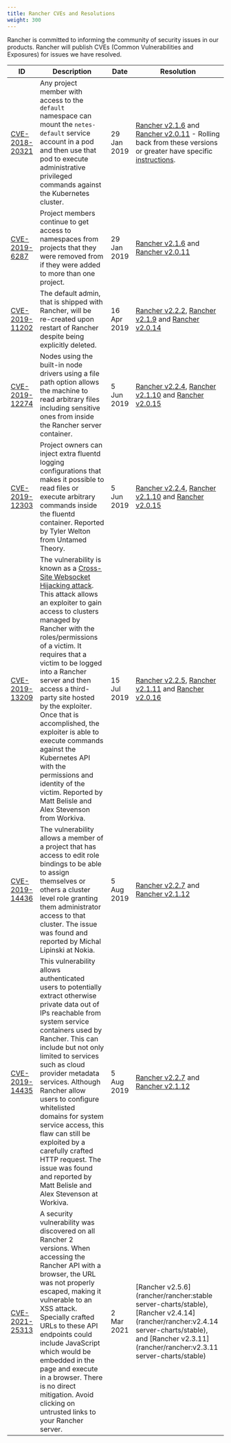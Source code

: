 ```yaml
---
title: Rancher CVEs and Resolutions
weight: 300
---
```


Rancher is committed to informing the community of security issues in our products. Rancher will publish CVEs (Common Vulnerabilities and Exposures) for issues we have resolved.

| ID | Description | Date | Resolution |
|----|-------------|------|------------|
| [CVE-2018-20321](https://cve.mitre.org/cgi-bin/cvename.cgi?name=CVE-2018-20321) |  Any project member with access to the `default` namespace can mount the `netes-default` service account in a pod and then use that pod to execute administrative privileged commands against the Kubernetes cluster.  | 29 Jan 2019 | [Rancher v2.1.6](https://github.com/rancher/rancher/releases/tag/v2.1.6) and [Rancher v2.0.11](https://github.com/rancher/rancher/releases/tag/v2.0.11) - Rolling back from these versions or greater have specific [instructions]({{<baseurl>}}/rancher/v2.5/en/upgrades/rollbacks/).  |
| [CVE-2019-6287](https://cve.mitre.org/cgi-bin/cvename.cgi?name=CVE-2019-6287) | Project members continue to get access to namespaces from projects that they were removed from if they were added to more than one project. | 29 Jan 2019  |  [Rancher v2.1.6](https://github.com/rancher/rancher/releases/tag/v2.1.6) and [Rancher v2.0.11](https://github.com/rancher/rancher/releases/tag/v2.0.11)  |
| [CVE-2019-11202](https://cve.mitre.org/cgi-bin/cvename.cgi?name=CVE-2019-11202) | The default admin, that is shipped with Rancher, will be re-created upon restart of Rancher despite being explicitly deleted. | 16 Apr 2019  |  [Rancher v2.2.2](https://github.com/rancher/rancher/releases/tag/v2.2.2), [Rancher v2.1.9](https://github.com/rancher/rancher/releases/tag/v2.1.9) and [Rancher v2.0.14](https://github.com/rancher/rancher/releases/tag/v2.0.14)  |
| [CVE-2019-12274](https://cve.mitre.org/cgi-bin/cvename.cgi?name=CVE-2019-12274) | Nodes using the built-in node drivers using a file path option allows the machine to read arbitrary files including sensitive ones from inside the Rancher server container. | 5 Jun 2019  |  [Rancher v2.2.4](https://github.com/rancher/rancher/releases/tag/v2.2.4), [Rancher v2.1.10](https://github.com/rancher/rancher/releases/tag/v2.1.10) and [Rancher v2.0.15](https://github.com/rancher/rancher/releases/tag/v2.0.15)  |
| [CVE-2019-12303](https://cve.mitre.org/cgi-bin/cvename.cgi?name=CVE-2019-12303) |  Project owners can inject extra fluentd logging configurations that makes it possible to read files or execute arbitrary commands inside the fluentd container. Reported by Tyler Welton from Untamed Theory. | 5 Jun 2019  |  [Rancher v2.2.4](https://github.com/rancher/rancher/releases/tag/v2.2.4), [Rancher v2.1.10](https://github.com/rancher/rancher/releases/tag/v2.1.10) and [Rancher v2.0.15](https://github.com/rancher/rancher/releases/tag/v2.0.15)   |
| [CVE-2019-13209](https://cve.mitre.org/cgi-bin/cvename.cgi?name=CVE-2019-13209) |  The vulnerability is known as a [Cross-Site Websocket Hijacking attack](https://www.christian-schneider.net/CrossSiteWebSocketHijacking.html). This attack allows an exploiter to gain access to clusters managed by Rancher with the roles/permissions of a victim. It requires that a victim to be logged into a Rancher server and then access a third-party site hosted by the exploiter. Once that is accomplished, the exploiter is able to execute commands against the Kubernetes API with the permissions and identity of the victim. Reported by Matt Belisle and Alex Stevenson from Workiva. | 15 Jul 2019  |   [Rancher v2.2.5](https://github.com/rancher/rancher/releases/tag/v2.2.5), [Rancher v2.1.11](https://github.com/rancher/rancher/releases/tag/v2.1.11) and [Rancher v2.0.16](https://github.com/rancher/rancher/releases/tag/v2.0.16) |
| [CVE-2019-14436](https://cve.mitre.org/cgi-bin/cvename.cgi?name=CVE-2019-14436) |  The vulnerability allows a member of a project that has access to edit role bindings to be able to assign themselves or others a cluster level role granting them administrator access to that cluster. The issue was found and reported by Michal Lipinski at Nokia. | 5 Aug 2019  | [Rancher v2.2.7](https://github.com/rancher/rancher/releases/tag/v2.2.7) and [Rancher v2.1.12](https://github.com/rancher/rancher/releases/tag/v2.1.12) |
| [CVE-2019-14435](https://cve.mitre.org/cgi-bin/cvename.cgi?name=CVE-2019-14435) |  This vulnerability allows authenticated users to potentially extract otherwise private data out of IPs reachable from system service containers used by Rancher. This can include but not only limited to services such as cloud provider metadata services. Although Rancher allow users to configure whitelisted domains for system service access, this flaw can still be exploited by a carefully crafted HTTP request. The issue was found and reported by Matt Belisle and Alex Stevenson at Workiva. | 5 Aug 2019  | [Rancher v2.2.7](https://github.com/rancher/rancher/releases/tag/v2.2.7) and [Rancher v2.1.12](https://github.com/rancher/rancher/releases/tag/v2.1.12) |
| [CVE-2021-25313](https://cve.mitre.org/cgi-bin/cvename.cgi?name=CVE-2021-25313)  | A security vulnerability was discovered on all Rancher 2 versions. When accessing the Rancher API with a browser, the URL was not properly escaped, making it vulnerable to an XSS attack. Specially crafted URLs to these API endpoints could include JavaScript which would be embedded in the page and execute in a browser. There is no direct mitigation. Avoid clicking on untrusted links to your Rancher server.   |  2 Mar 2021  | [Rancher v2.5.6](rancher/rancher:stable server-charts/stable), [Rancher v2.4.14](rancher/rancher:v2.4.14 server-charts/stable), and [Rancher v2.3.11](rancher/rancher:v2.3.11 server-charts/stable) |